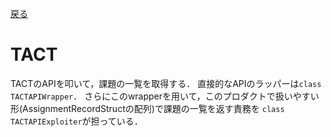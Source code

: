 [戻る](../README.md)

# TACT

TACTのAPIを叩いて，課題の一覧を取得する．
直接的なAPIのラッパーは`class TACTAPIWrapper`．
さらにこのwrapperを用いて，このプロダクトで扱いやすい形(AssignmentRecordStructの配列)で課題の一覧を返す責務を
`class TACTAPIExploiter`が担っている．
